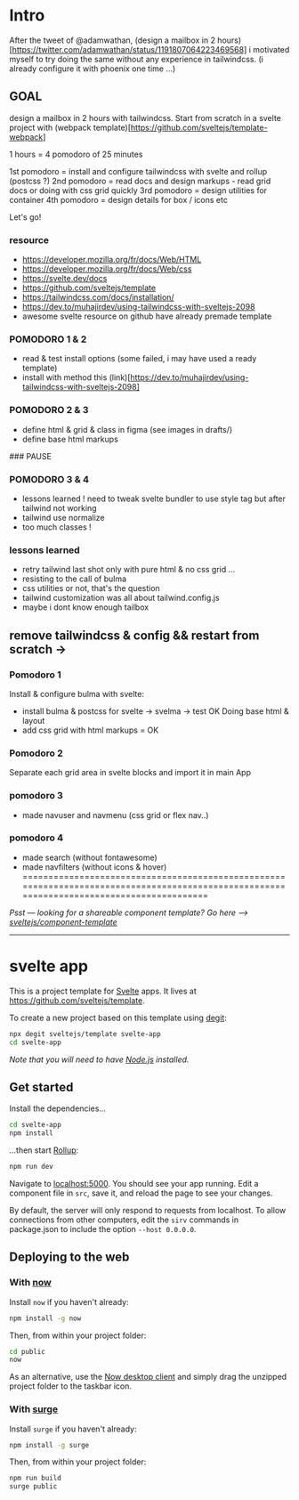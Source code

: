 # Intro
After the tweet of @adamwathan, (design a mailbox in 2 hours)[https://twitter.com/adamwathan/status/1191807064223469568] i motivated myself to try doing the same without any experience in tailwindcss. (i already configure it with phoenix one time ...)

## GOAL
design a mailbox in 2 hours with tailwindcss.
Start from scratch in a svelte project with (webpack template)[https://github.com/sveltejs/template-webpack]

1 hours = 4 pomodoro of 25 minutes

1st pomodoro = install and configure tailwindcss with svelte and rollup (postcss ?)
2nd pomodoro = read docs and design markups - read grid docs or doing with css grid quickly
3rd pomodoro = design utilities for container
4th pomodoro = design details for box / icons etc

Let's go!

### resource

- https://developer.mozilla.org/fr/docs/Web/HTML
- https://developer.mozilla.org/fr/docs/Web/css
- https://svelte.dev/docs
- https://github.com/sveltejs/template
- https://tailwindcss.com/docs/installation/
- https://dev.to/muhajirdev/using-tailwindcss-with-sveltejs-2098
- awesome svelte resource on github have already premade template

### POMODORO 1 & 2

- read & test install options (some failed, i may have used a ready template)
- install with method this (link)[https://dev.to/muhajirdev/using-tailwindcss-with-sveltejs-2098]

### POMODORO 2 & 3
- define html & grid & class in figma (see images in drafts/)
- define base html markups 

### PAUSE

### POMODORO 3 & 4

- lessons learned !
need to tweak svelte bundler to use style tag but after tailwind not working
- tailwind use normalize
- too much classes !

### lessons learned
- retry tailwind last shot only with pure html & no css grid ...
- resisting to the call of bulma
- css utilities or not, that's the question
- tailwind customization was all about tailwind.config.js
- maybe i dont know enough tailbox

## remove tailwindcss & config && restart from scratch ->

### Pomodoro 1
Install & configure bulma with svelte:
- install bulma & postcss for svelte -> svelma -> test OK
Doing base html & layout
- add css grid with html markups = OK

### Pomodoro 2
Separate each grid area in svelte blocks and import it in main App

### pomodoro 3
- made navuser and navmenu (css grid or flex nav..)

### pomodoro 4
- made search (without fontawesome)
- made navfilters (without icons & hover)
==========================================================================================================================================

*Psst — looking for a shareable component template? Go here --> [sveltejs/component-template](https://github.com/sveltejs/component-template)*

---

# svelte app

This is a project template for [Svelte](https://svelte.dev) apps. It lives at https://github.com/sveltejs/template.

To create a new project based on this template using [degit](https://github.com/Rich-Harris/degit):

```bash
npx degit sveltejs/template svelte-app
cd svelte-app
```

*Note that you will need to have [Node.js](https://nodejs.org) installed.*


## Get started

Install the dependencies...

```bash
cd svelte-app
npm install
```

...then start [Rollup](https://rollupjs.org):

```bash
npm run dev
```

Navigate to [localhost:5000](http://localhost:5000). You should see your app running. Edit a component file in `src`, save it, and reload the page to see your changes.

By default, the server will only respond to requests from localhost. To allow connections from other computers, edit the `sirv` commands in package.json to include the option `--host 0.0.0.0`.


## Deploying to the web

### With [now](https://zeit.co/now)

Install `now` if you haven't already:

```bash
npm install -g now
```

Then, from within your project folder:

```bash
cd public
now
```

As an alternative, use the [Now desktop client](https://zeit.co/download) and simply drag the unzipped project folder to the taskbar icon.

### With [surge](https://surge.sh/)

Install `surge` if you haven't already:

```bash
npm install -g surge
```

Then, from within your project folder:

```bash
npm run build
surge public
```
